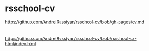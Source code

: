 # rsschool-cv
https://github.com/AndreiRussiyan/rsschool-cv/blob/gh-pages/cv.md
# 
https://github.com/AndreiRussiyan/rsschool-cv/blob/rsschool-cv-html/index.html